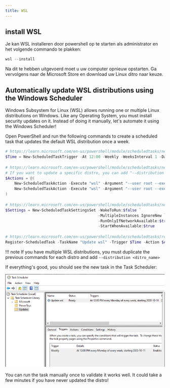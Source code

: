 ```yaml
---
title: WSL
---
```

## install WSL
Je kan WSL installeren door powershell op te starten als administrator en het volgende commando te plakken:
```powershell
wsl --install
```
Na dit te hebben uitgevoerd moet u uw computer opnieuw opstarten.
Ga vervolgens naar de Microsoft Store en download uw Linux ditro naar keuze.


## Automatically update WSL distributions using the Windows Scheduler

Windows Subsystem for Linux (WSL) allows running one or multiple Linux distributions on Windows. Like any Operating System, you must install security updates on it. Instead of doing it manually, let's automate it using the Windows Scheduler!

Open PowerShell and run the following commands to create a scheduled task that updates the default WSL distribution once a week.

```powershell
# https://learn.microsoft.com/en-us/powershell/module/scheduledtasks/new-scheduledtasktrigger?WT.mc_id=DT-MVP-5003978
$Time = New-ScheduledTaskTrigger -At 12:00 -Weekly -WeeksInterval 1 -DaysOfWeek Monday

# https://learn.microsoft.com/en-us/powershell/module/scheduledtasks/new-scheduledtaskaction?WT.mc_id=DT-MVP-5003978
# If you want to update a specific distro, you can add "--distribution <DistributionName>"
$Actions = @(
    New-ScheduledTaskAction -Execute "wsl" -Argument "--user root --exec apt-get update"
    New-ScheduledTaskAction -Execute "wsl" -Argument "--user root --exec apt-get upgrade --yes"
)

# https://learn.microsoft.com/en-us/powershell/module/scheduledtasks/new-scheduledtasksettingsset?WT.mc_id=DT-MVP-5003978
$Settings = New-ScheduledTaskSettingsSet -WakeToRun:$false `
                                         -MultipleInstances IgnoreNew `
                                         -RunOnlyIfNetworkAvailable:$true `
                                         -StartWhenAvailable:$true

# https://learn.microsoft.com/en-us/powershell/module/scheduledtasks/register-scheduledtask?WT.mc_id=DT-MVP-5003978
Register-ScheduledTask -TaskName "Update wsl" -Trigger $Time -Action $Actions -Settings $Settings -TaskPath Updates
```

!!! note
    If you have multiple WSL distributions, you must duplicate the previous commands for each distro and add `--distribution <ditro_name>`

If everything's good, you should see the new task in the Task Scheduler:

![Task Scheduler](../_assets/images/task-scheduler.png)

You can run the task manually once to validate it works well. It could take a few minutes if you have never updated the distro!